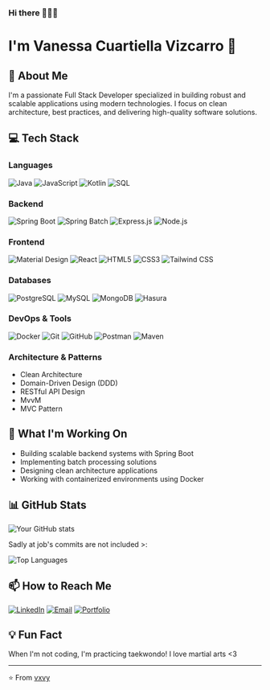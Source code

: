 ### Hi there 💮💮💮
# I'm Vanessa Cuartiella Vizcarro 👋

## 🚀 About Me

I'm a passionate Full Stack Developer specialized in building robust and scalable applications using modern technologies. I focus on clean architecture, best practices, and delivering high-quality software solutions.

## 💻 Tech Stack

### Languages
![Java](https://img.shields.io/badge/Java-ED8B00?style=for-the-badge&logo=openjdk&logoColor=white)
![JavaScript](https://img.shields.io/badge/JavaScript-F7DF1E?style=for-the-badge&logo=javascript&logoColor=black)
![Kotlin](https://img.shields.io/badge/Kotlin-7F52FF?style=for-the-badge&logo=kotlin&logoColor=white)
![SQL](https://img.shields.io/badge/SQL-4479A1?style=for-the-badge&logo=postgresql&logoColor=white)

### Backend
![Spring Boot](https://img.shields.io/badge/Spring_Boot-6DB33F?style=for-the-badge&logo=spring-boot&logoColor=white)
![Spring Batch](https://img.shields.io/badge/Spring_Batch-6DB33F?style=for-the-badge&logo=spring&logoColor=white)
![Express.js](https://img.shields.io/badge/Express.js-000000?style=for-the-badge&logo=express&logoColor=white)
![Node.js](https://img.shields.io/badge/Node.js-339933?style=for-the-badge&logo=nodedotjs&logoColor=white)

### Frontend
![Material Design](https://img.shields.io/badge/Material_Design-0081CB?style=for-the-badge&logo=material-design&logoColor=white)
![React](https://img.shields.io/badge/React-20232A?style=for-the-badge&logo=react&logoColor=61DAFB)
![HTML5](https://img.shields.io/badge/HTML5-E34F26?style=for-the-badge&logo=html5&logoColor=white)
![CSS3](https://img.shields.io/badge/CSS3-1572B6?style=for-the-badge&logo=css3&logoColor=white)
![Tailwind CSS](https://img.shields.io/badge/Tailwind_CSS-38B2AC?style=for-the-badge&logo=tailwind-css&logoColor=white)

### Databases
![PostgreSQL](https://img.shields.io/badge/PostgreSQL-316192?style=for-the-badge&logo=postgresql&logoColor=white)
![MySQL](https://img.shields.io/badge/MySQL-005C84?style=for-the-badge&logo=mysql&logoColor=white)
![MongoDB](https://img.shields.io/badge/MongoDB-4EA94B?style=for-the-badge&logo=mongodb&logoColor=white)
![Hasura](https://img.shields.io/badge/Hasura-1EB4D4?style=for-the-badge&logo=hasura&logoColor=white)

### DevOps & Tools
![Docker](https://img.shields.io/badge/Docker-2496ED?style=for-the-badge&logo=docker&logoColor=white)
![Git](https://img.shields.io/badge/Git-F05032?style=for-the-badge&logo=git&logoColor=white)
![GitHub](https://img.shields.io/badge/GitHub-100000?style=for-the-badge&logo=github&logoColor=white)
![Postman](https://img.shields.io/badge/Postman-FF6C37?style=for-the-badge&logo=postman&logoColor=white)
![Maven](https://img.shields.io/badge/Maven-C71A36?style=for-the-badge&logo=apache-maven&logoColor=white)

### Architecture & Patterns
- Clean Architecture
- Domain-Driven Design (DDD)
- RESTful API Design
- MvvM
- MVC Pattern

## 🔧 What I'm Working On

- Building scalable backend systems with Spring Boot
- Implementing batch processing solutions
- Designing clean architecture applications
- Working with containerized environments using Docker

## 📊 GitHub Stats

![Your GitHub stats](https://github-readme-stats.vercel.app/api?username=vxvy&show_icons=true&theme=radical)

Sadly at job's commits are not included >:

![Top Languages](https://github-readme-stats.vercel.app/api/top-langs/?username=vxvy&layout=compact&theme=radical)

## 📫 How to Reach Me

[![LinkedIn](https://img.shields.io/badge/LinkedIn-0077B5?style=for-the-badge&logo=linkedin&logoColor=white)](https://linkedin.com/in/vxvy)
[![Email](https://img.shields.io/badge/Email-D14836?style=for-the-badge&logo=gmail&logoColor=white)](mailto:vancuaviz@gmail.com)
[![Portfolio](https://img.shields.io/badge/Portfolio-000000?style=for-the-badge&logo=About.me&logoColor=white)]([https://yourportfolio.com](https://dummyimage.com/1080x720/000/fff&text=work_on_progress))

## 💡 Fun Fact

When I'm not coding, I'm practicing taekwondo! I love martial arts <3

---

⭐️ From [vxvy](https://github.com/vxvy)

